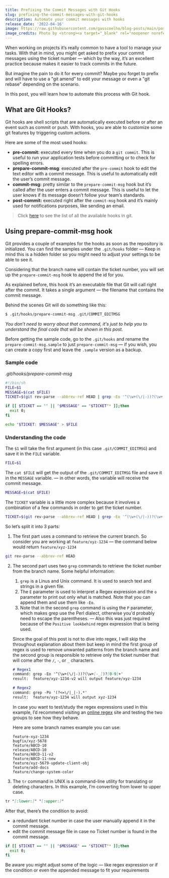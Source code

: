 ```yaml
---
title: Prefixing the Commit Messages with Git Hooks
slug: prefixing-the-commit-messages-with-git-hooks
description: Automate your commit messages with hooks
release_date: '2022-04-16'
image: https://raw.githubusercontent.com/gasscoelho/blog-posts/main/posts/prefixing-the-commit-messages-with-git-hooks/hook-wall.jpg
image_credits: Photo by <strong><a target="_blank" rel="noopener noreferrer" href="https://unsplash.com/@hdbernd?utm_source=unsplash&utm_medium=referral&utm_content=creditCopyText">Bernd Dittrich</a></strong> on <strong><a target="_blank" rel="noopener noreferrer" href="https://unsplash.com/s/photos/hook?utm_source=unsplash&utm_medium=referral&utm_content=creditCopyText">Unsplash</a></strong>
---
```


When working on projects it’s really common to have a tool to manage your tasks. With that in mind, you might get asked to prefix your commit messages using the ticket number — which by the way, it’s an excellent practice because makes it easier to track commits in the future.

But imagine the pain to do it for every commit? Maybe you forget to prefix and will have to use a "git amend" to edit your message or even a "git rebase" depending on the scenario. 

In this post, you will learn how to automate this process with Git hook.

## What are Git Hooks?

Git hooks are shell scripts that are automatically executed before or after an event such as commit or push. With hooks, you are able to customize some git features by triggering custom actions.

Here are some of the most used hooks:

- **pre-commit:** executed every time when you do a `git commit`. This is useful to run your application tests before committing or to check for spelling errors.
- **prepare-commit-msg**: executed after the `pre-commit` hook to edit the text editor with a commit message. This is useful to automatically edit the user’s commit message.
- **commit-msg:** pretty similar to the `prepare-commit-msg` hook but it’s called after the user enters a commit message. This is useful to let the user knows if its message doesn’t follow your team’s standards.
- **post-commit:** executed right after the `commit-msg` hook and it’s mainly used for notifications purposes, like sending an email.

> Click [here](https://git-scm.com/docs/githooks) to see the list of all the available hooks in git.

## Using prepare-commit-msg hook

Git provides a couple of examples for the hooks as soon as the repository is initialized. You can find the samples under the `.git/hooks` folder — Keep in mind this is a hidden folder so you might need to adjust your settings to be able to see it.

Considering that the branch name will contain the ticket number, you will set up the `prepare-commit-msg` hook to append the id for you.

As explained before, this hook it’s an executable file that Git will call right after the commit. It takes a single argument — the filename that contains the commit message.

Behind the scenes Git will do something like this:

```bash
$ .git/hooks/prepare-commit-msg .git/COMMIT_EDITMSG
```

_You don’t need to worry about that command, it's just to help you to understand the final code that will be shown in this post._

Before getting the sample code, go to the `.git/hooks` and rename the `prepare-commit-msg.sample` to just `prepare-commit-msg` — if you wish, you can create a copy first and leave the `.sample` version as a backup.

### Sample code

*.git/hooks/prepare-commit-msg*

```bash
#!/bin/sh
FILE=$1
MESSAGE=$(cat $FILE)
TICKET=$(git rev-parse --abbrev-ref HEAD | grep -Eo '^(\w+(\/|-))?(\w+[-_])?[0-9]+' | grep -Po '(?<=\/|_|-).*' | tr "[:lower:]" "[:upper:]")

if [[ $TICKET == "" || "$MESSAGE" == "$TICKET"* ]];then
  exit 0;
fi

echo "$TICKET: $MESSAGE" > $FILE
```

### Understanding the code

The `$1` will take the first argument (in this case `.git/COMMIT_EDITMSG`) and save it in the `FILE` variable.

```bash
FILE=$1
```

The `cat $FILE` will get the output of the `.git/COMMIT_EDITMSG` file and save it in the `MESSAGE` variable. — in other words, the variable will receive the commit message.

```bash
MESSAGE=$(cat $FILE)
```

The `TICKET` variable is a little more complex because it involves a combination of a few commands in order to get the ticket number. 

```bash
TICKET=$(git rev-parse --abbrev-ref HEAD | grep -Eo '^(\w+(\/|-))?(\w+[-_])?[0-9]+' | grep -Po '(?<=\/|_|-).*' | tr "[:lower:]" "[:upper:]")
```

So let’s split it into 3 parts:

1. The first part uses a command to retrieve the current branch. So consider you are working at `feature/xyz-1234` — the command below would return `feature/xyz-1234`

```bash
git rev-parse --abbrev-ref HEAD
```

2. The second part uses two `grep` commands to retrieve the ticket number from the branch name.
Some helpful information:
   1. `grep` is a Linus and Unix command. It is used to search text and strings in a given file.
   2. The `E` parameter is used to interpret a Regex expression and the `o` parameter to print out only what is matched. Note that you can append them and use them like `-Eo`.
   3. Note that in the second `grep` command is using the `P` parameter, which makes grep use the Perl dialect, otherwise you'd probably need to escape the parentheses. — Also this was just required because of the `Positive lookbehind` regex expression that is being used. 
    
   Since the goal of this post is not to dive into regex, I will skip the throughout explanation about them but keep in mind the first group of regex is used to remove unwanted patterns from the branch name and the second group is responsible to retrieve only the ticket number that will come after the `/`, `-`, or `_` characters.
    
    ```markdown
    # Regex1
    command: grep -Eo '^(\w+(\/|-))?(\w+[-_])?[0-9]+'
    result:  feature/xyz-1234-v2 will output feature/xyz-1234
    
    # Regex2
    command: grep -Po '(?<=\/|_|-).*'
    result:  feature/xyz-1234 will output xyz-1234
    ```
    
    In case you want to test/study the regex expressions used in this example, I’d recommend visiting an [online regex](https://regexr.com/) site and testing the two groups to see how they behave. 
    
    Here are some branch names example you can use:
    
    ```
    feature-xyz-1234
    bugfix/xyz-5678
    feature/ABCD-10
    release/ABCD-10
    feature/ABCD-11-v2
    feature/ABCD-11-new
    feature/xyz-5679-update-client-obj
    feature/add-docs
    feature/change-system-color
    ```
    
2. The `tr` command in UNIX is a command-line utility for translating or deleting characters. In this example, I’m converting from lower to upper case.

```markdown
tr "[:lower:]" "[:upper:]"
```

After that, there’s the condition to avoid:

- a redundant ticket number in case the user manually append it in the commit message.
- edit the commit message file in case no Ticket number is found in the commit message.

```bash
if [[ $TICKET == "" || "$MESSAGE" == "$TICKET"* ]];then
  exit 0;
fi
```

Be aware you might adjust some of the logic — like regex expression or if the condition or even the appended message to fit your requirements
